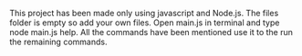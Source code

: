 This project has been made only using javascript and Node.js.
The files folder is empty so add your own files.
Open main.js in terminal and type node main.js help.
All the commands have been mentioned use it to the run the remaining commands.
